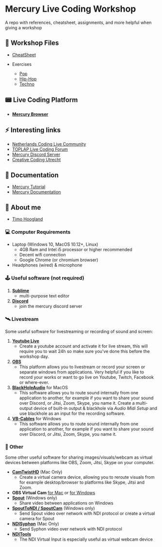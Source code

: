# Mercury Live Coding Workshop

A repo with references, cheatsheet, assignments, and more helpful when giving a workshop

## 📖 Workshop Files

- [CheatSheet](./docs/cheatsheet.md)

- Exercises
	- [Pop](./exercises/style-pop.md)
	- [Hip-Hop](./exercises/style-hiphop.md)
	- [Techno](./exercises/style-techno.md)

## 📟 Live Coding Platform

- [**Mercury Browser**](http://mercury.timohoogland.com)

## ⚡️ Interesting links

- [Netherlands Coding Live Community](https://netherlands-coding-live.github.io/)
- [TOPLAP Live Coding Forum](https://forum.toplap.org/c/communities/nl/18)
- [Mercury Discord Server](https://discord.gg/vt59NYU)
- [Creative Coding Utrecht](https://www.creativecodingutrecht.nl)

## 📖 Documentation

- [Mercury Tutorial](https://tmhglnd.github.io/mercury/tutorial.html)
- [Mercury Documentation](https://tmhglnd.github.io/mercury/reference.html)

## 👋 About me

- [Timo Hoogland](http://www.timohoogland.com)

### 💻 Computer Requirements

- Laptop (Windows 10, MacOS 10.12+, Linux)
	- 4GB Ram and Intel i5 processor or higher recommended
	- Decent wifi connection
	- Google Chrome (or chromium browser)
- Headphones (wired) & microphone

### 🕹 Useful software (not required)

1. [**Sublime**](https://www.sublimetext.com/)
	- multi-purpose text editor
2. [**Discord**](https://discord.com/new)
	- join the mercury discord server

### 🛰 Livestream

Some useful software for livestreaming or recording of sound and screen:

1. [**Youtube Live**](https://studio.youtube.com/video/2Se7fskJZCo/livestreaming)
	- Create a youtube account and activate it for live stream, this will require you to wait 24h so make sure you've done this before the workshop day.
2. [**OBS**](https://obsproject.com/)
  	- This platform allows you to livestream or record your screen or separate windows from applications. Very helpful if you like to record your works or want to go live on Youtube, Twitch, Facebook or where-ever.
3. [**BlackHoleAudio**](https://existential.audio/blackhole/?pk_campaign=github&pk_kwd=release) for MacOS
	- This software allows you to route sound internally from one application to another, for example if you want to share your sound over Discord, or Jitsi, Zoom, Skype, you name it. Create a multi-output device of built-in output & blackhole via *Audio Midi Setup* and use blackhole as an input for the recording software.
3. [**VB-Cables**](https://www.vb-audio.com/Cable/) for Windows
  	- This software allows you to route sound internally from one application to another, for example if you want to share your sound over Discord, or Jitsi, Zoom, Skype, you name it.

### 👾 Other

Some other useful software for sharing images/visuals/webcam as virtual devices between platforms like OBS, Zoom, Jitsi, Skype on your computer.

- [**CamTwistHD**](http://camtwiststudio.com/download/) (Mac Only)
	- Create a virtual camera device, allowing you to reroute visuals from for example desktop/browser to platforms like Skype, Jitsi and Zoom.
- **OBS Virtual Cam** [for Mac](https://github.com/johnboiles/obs-mac-virtualcam/releases/tag/v1.2.1) or [for Windows](https://github.com/Fenrirthviti/obs-virtual-cam/releases)
- [**Spout**](https://spout.zeal.co/) (Windows only)
	- Share video between applications on Windows
- [**SpoutToNDI / SpoutCam**](https://leadedge.github.io/) (Windows only)
	- Send Spout video over network with NDI protocol or create a virtual camera for Spout
- [**NDISyphon**](https://docs.vidvox.net/freebies_ndi_syphon.html) (Mac Only)
	- Send Syphon video over network with NDI protocol
- [**NDITools**](https://ndi.tv/tools/)
	- The NDI Virtual Input is especially useful as virtual webcam device